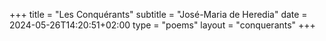 +++
title = "Les Conquérants"
subtitle = "José-Maria de Heredia"
date = 2024-05-26T14:20:51+02:00
type = "poems"
layout = "conquerants"
+++
